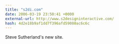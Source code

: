 ```yaml
---
title: "s2di.com"
date: 2006-03-19 23:50:41 +0000
external-url: http://www.s2designinteractive.com/
hash: 4d2e18b9af1dd7f396afd59080ac6c6c
---
```


Steve Sutherland's new site.
